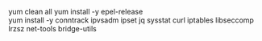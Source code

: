yum clean all
yum install -y epel-release  
yum install -y conntrack ipvsadm ipset jq sysstat curl iptables libseccomp lrzsz net-tools bridge-utils